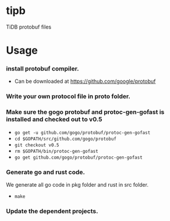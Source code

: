 # tipb
TiDB protobuf files

# Usage

### install protobuf compiler.

+ Can be downloaded at https://github.com/google/protobuf

### Write your own protocol file in proto folder.

### Make sure the gogo protobuf and protoc-gen-gofast is installed and checked out to v0.5

+ `go get -u github.com/gogo/protobuf/protoc-gen-gofast`
+ `cd $GOPATH/src/github.com/gogo/protobuf`
+ `git checkout v0.5`
+ `rm $GOPATH/bin/protoc-gen-gofast`
+ `go get github.com/gogo/protobuf/protoc-gen-gofast`

### Generate go and rust code.

We generate all go code in pkg folder and rust in src folder.

+ `make`

### Update the dependent projects.
